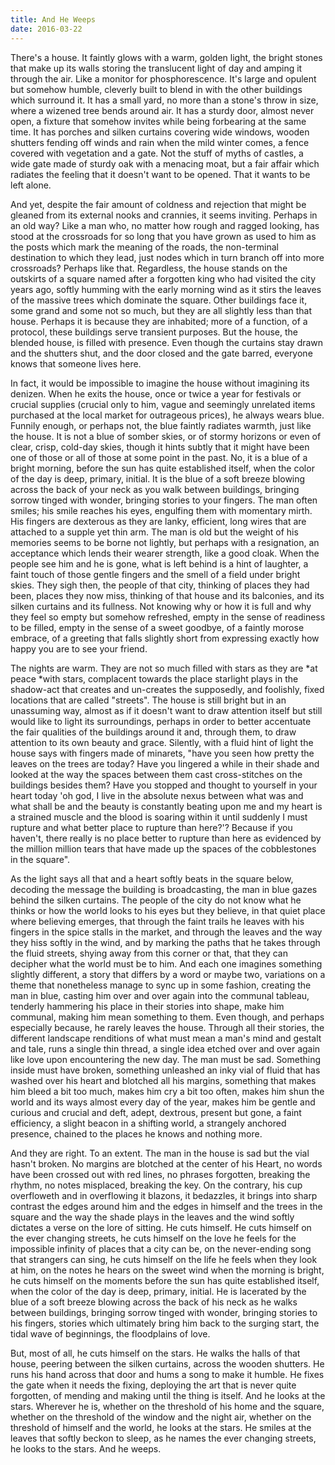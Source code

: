 ```yaml
---
title: And He Weeps
date: 2016-03-22
---
```


There's a house. It faintly glows with a warm, golden light, the bright stones that make up its walls storing the translucent light of day and amping it through the air. Like a monitor for phosphorescence. It's large and opulent but somehow humble, cleverly built to blend in with the other buildings which surround it. It has a small yard, no more than a stone's throw in size, where a wizened tree bends around air. It has a sturdy door, almost never open, a fixture that somehow invites while being forbearing at the same time. It has porches and silken curtains covering wide windows, wooden shutters fending off winds and rain when the mild winter comes, a fence covered with vegetation and a gate. Not the stuff of myths of castles, a wide gate made of sturdy oak with a menacing moat, but a fair affair which radiates the feeling that it doesn't want to be opened. That it wants to be left alone.

And yet, despite the fair amount of coldness and rejection that might be gleaned from its external nooks and crannies, it seems inviting. Perhaps in an old way? Like a man who, no matter how rough and ragged looking, has stood at the crossroads for so long that you have grown as used to him as the posts which mark the meaning of the roads, the non-terminal destination to which they lead, just nodes which in turn branch off into more crossroads? Perhaps like that. Regardless, the house stands on the outskirts of a square named after a forgotten king who had visited the city years ago, softly humming with the early morning wind as it stirs the leaves of the massive trees which dominate the square. Other buildings face it, some grand and some not so much, but they are all slightly less than that house. Perhaps it is because they are inhabited; more of a function, of a protocol, these buildings serve transient purposes. But the house, the blended house, is filled with presence. Even though the curtains stay drawn and the shutters shut, and the door closed and the gate barred, everyone knows that someone lives here.

In fact, it would be impossible to imagine the house without imagining its denizen. When he exits the house, once or twice a year for festivals or crucial supplies (crucial only to him, vague and seemingly unrelated items purchased at the local market for outrageous prices), he always wears blue. Funnily enough, or perhaps not, the blue faintly radiates warmth, just like the house. It is not a blue of somber skies, or of stormy horizons or even of clear, crisp, cold-day skies, though it hints subtly that it might have been one of those or all of those at some point in the past. No, it is a blue of a bright morning, before the sun has quite established itself, when the color of the day is deep, primary, initial. It is the blue of a soft breeze blowing across the back of your neck as you walk between buildings, bringing sorrow tinged with wonder, bringing stories to your fingers. The man often smiles; his smile reaches his eyes, engulfing them with momentary mirth. His fingers are dexterous as they are lanky, efficient, long wires that are attached to a supple yet thin arm. The man is old but the weight of his memories seems to be borne not lightly, but perhaps with a resignation, an acceptance which lends their wearer strength, like a good cloak. When the people see him and he is gone, what is left behind is a hint of laughter, a faint touch of those gentle fingers and the smell of a field under bright skies. They sigh then, the people of that city, thinking of places they had been, places they now miss, thinking of that house and its balconies, and its silken curtains and its fullness. Not knowing why or how it is full and why they feel so empty but somehow refreshed, empty in the sense of readiness to be filled, empty in the sense of a sweet goodbye, of a faintly morose embrace, of a greeting that falls slightly short from expressing exactly how happy you are to see your friend.

The nights are warm. They are not so much filled with stars as they are *at peace *with stars, complacent towards the place starlight plays in the shadow-act that creates and un-creates the supposedly, and foolishly, fixed locations that are called "streets". The house is still bright but in an unassuming way, almost as if it doesn't want to draw attention itself but still would like to light its surroundings, perhaps in order to better accentuate the fair qualities of the buildings around it and, through them, to draw attention to its own beauty and grace. Silently, with a fluid hint of light the house says with fingers made of minarets, "have you seen how pretty the leaves on the trees are today? Have you lingered a while in their shade and looked at the way the spaces between them cast cross-stitches on the buildings besides them? Have you stopped and thought to yourself in your heart today 'oh god, I live in the absolute nexus between what was and what shall be and the beauty is constantly beating upon me and my heart is a strained muscle and the blood is soaring within it until suddenly I must rupture and what better place to rupture than here?'? Because if you haven't, there really is no place better to rupture than here as evidenced by the million million tears that have made up the spaces of the cobblestones in the square".

As the light says all that and a heart softly beats in the square below, decoding the message the building is broadcasting, the man in blue gazes behind the silken curtains. The people of the city do not know what he thinks or how the world looks to his eyes but they believe, in that quiet place where believing emerges, that through the faint trails he leaves with his fingers in the spice stalls in the market, and through the leaves and the way they hiss softly in the wind, and by marking the paths that he takes through the fluid streets, shying away from this corner or that, that they can decipher what the world must be to him. And each one imagines something slightly different, a story that differs by a word or maybe two, variations on a theme that nonetheless manage to sync up in some fashion, creating the man in blue, casting him over and over again into the communal tableau, tenderly hammering his place in their stories into shape, make him communal, making him mean something to them. Even though, and perhaps especially because, he rarely leaves the house. Through all their stories, the different landscape renditions of what must mean a man's mind and gestalt and tale, runs a single thin thread, a single idea etched over and over again like love upon encountering the new day. The man must be sad. Something inside must have broken, something unleashed an inky vial of fluid that has washed over his heart and blotched all his margins, something that makes him bleed a bit too much, makes him cry a bit too often, makes him shun the world and its ways almost every day of the year, makes him be gentle and curious and crucial and deft, adept, dextrous, present but gone, a faint efficiency, a slight beacon in a shifting world, a strangely anchored presence, chained to the places he knows and nothing more.

And they are right. To an extent. The man in the house is sad but the vial hasn't broken. No margins are blotched at the center of his Heart, no words have been crossed out with red lines, no phrases forgotten, breaking the rhythm, no notes misplaced, breaking the key. On the contrary, his cup overfloweth and in overflowing it blazons, it bedazzles, it brings into sharp contrast the edges around him and the edges in himself and the trees in the square and the way the shade plays in the leaves and the wind softly dictates a verse on the lore of sitting. He cuts himself. He cuts himself on the ever changing streets, he cuts himself on the love he feels for the impossible infinity of places that a city can be, on the never-ending song that strangers can sing, he cuts himself on the life he feels when they look at him, on the notes he hears on the sweet wind when the morning is bright, he cuts himself on the moments before the sun has quite established itself, when the color of the day is deep, primary, initial. He is lacerated by the blue of a soft breeze blowing across the back of his neck as he walks between buildings, bringing sorrow tinged with wonder, bringing stories to his fingers, stories which ultimately bring him back to the surging start, the tidal wave of beginnings, the floodplains of love.

But, most of all, he cuts himself on the stars. He walks the halls of that house, peering between the silken curtains, across the wooden shutters. He runs his hand across that door and hums a song to make it humble. He fixes the gate when it needs the fixing, deploying the art that is never quite forgotten, of mending and making until the thing is itself. And he looks at the stars. Wherever he is, whether on the threshold of his home and the square, whether on the threshold of the window and the night air, whether on the threshold of himself and the world, he looks at the stars. He smiles at the leaves that softly beckon to sleep, as he names the ever changing streets, he looks to the stars. And he weeps.
